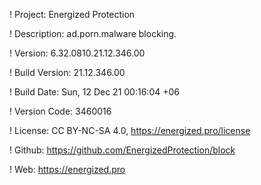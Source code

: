 ! Project: Energized Protection

! Description: ad.porn.malware blocking.

! Version: 6.32.0810.21.12.346.00

! Build Version: 21.12.346.00

! Build Date: Sun, 12 Dec 21 00:16:04 +06

! Version Code: 3460016

! License: CC BY-NC-SA 4.0, https://energized.pro/license

! Github: https://github.com/EnergizedProtection/block

! Web: https://energized.pro
